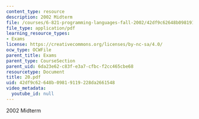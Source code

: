 ```yaml
---
content_type: resource
description: 2002 Midterm
file: /courses/6-821-programming-languages-fall-2002/42df9c62648b09819119228da2661548_20.pdf
file_type: application/pdf
learning_resource_types:
- Exams
license: https://creativecommons.org/licenses/by-nc-sa/4.0/
ocw_type: OCWFile
parent_title: Exams
parent_type: CourseSection
parent_uid: 6da23e62-c83f-e3a7-cfbc-f2cc465cbe68
resourcetype: Document
title: 20.pdf
uid: 42df9c62-648b-0981-9119-228da2661548
video_metadata:
  youtube_id: null
---
```

2002 Midterm